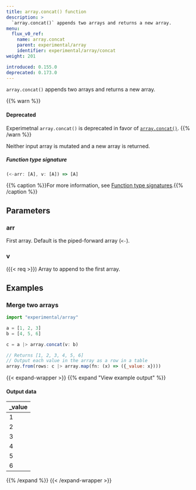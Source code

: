 ```yaml
---
title: array.concat() function
description: >
  `array.concat()` appends two arrays and returns a new array.
menu:
  flux_v0_ref:
    name: array.concat
    parent: experimental/array
    identifier: experimental/array/concat
weight: 201

introduced: 0.155.0
deprecated: 0.173.0
---
```


<!------------------------------------------------------------------------------

IMPORTANT: This page was generated from comments in the Flux source code. Any
edits made directly to this page will be overwritten the next time the
documentation is generated. 

To make updates to this documentation, update the function comments above the
function definition in the Flux source code:

https://github.com/influxdata/flux/blob/master/stdlib/experimental/array/array.flux#L89-L89

Contributing to Flux: https://github.com/influxdata/flux#contributing
Fluxdoc syntax: https://github.com/influxdata/flux/blob/master/docs/fluxdoc.md

------------------------------------------------------------------------------->

`array.concat()` appends two arrays and returns a new array.

{{% warn %}}
#### Deprecated
Experimetnal `array.concat()` is deprecated in favor of
[`array.concat()`](/flux/v0/stdlib/array/concat).
{{% /warn %}}

Neither input array is mutated and a new array is returned.

##### Function type signature

```js
(<-arr: [A], v: [A]) => [A]
```

{{% caption %}}For more information, see [Function type signatures](/flux/v0/function-type-signatures/).{{% /caption %}}

## Parameters

### arr

First array. Default is the piped-forward array (`<-`).



### v
({{< req >}})
Array to append to the first array.




## Examples

### Merge two arrays

```js
import "experimental/array"

a = [1, 2, 3]
b = [4, 5, 6]

c = a |> array.concat(v: b)

// Returns [1, 2, 3, 4, 5, 6]
// Output each value in the array as a row in a table
array.from(rows: c |> array.map(fn: (x) => ({_value: x})))

```

{{< expand-wrapper >}}
{{% expand "View example output" %}}

#### Output data

| _value  |
| ------- |
| 1       |
| 2       |
| 3       |
| 4       |
| 5       |
| 6       |

{{% /expand %}}
{{< /expand-wrapper >}}
